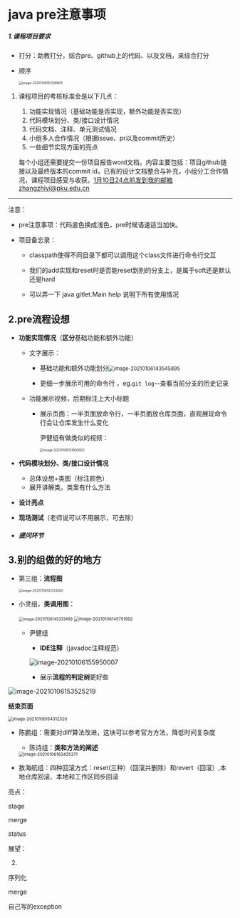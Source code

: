 # java pre注意事项	

##### 1.课程项目要求

- 打分：助教打分，综合pre、github上的代码、以及文档，来综合打分

- 顺序

  <img src="C:/Users/21593/AppData/Roaming/Typora/typora-user-images/image-20210106153108605.png" alt="image-20210106153108605" style="zoom:50%;" />

1. 课程项目的考核标准会是以下几点：
   1. 功能实现情况（基础功能是否实现，额外功能是否实现）
   2. 代码模块划分、类/接口设计情况
   3. 代码文档、注释、单元测试情况
   4. 小组多人合作情况（根据issue、pr以及commit历史）
   5. 一些细节实现方面的亮点

   每个小组还需要提交一份项目报告word文档，内容主要包括：项目github链接以及最终版本的commit id，已有的设计文档整合与补充，小组分工合作情况，课程项目感受与收获。1月10日24点前发到我的邮箱zhangzhiyi@pku.edu.cn

-----



注意：

- pre注意事项：代码底色换成浅色，pre时候语速适当加快。

- 项目备忘录：

  - classpath使得不同目录下都可以调用这个class文件进行命令行交互

  - 我们的add实现和reset时是否能reset到别的分支上，是属于soft还是默认还是hard
  - 可以弄一下 java gitlet.Main help 说明下所有使用情况

## 2.pre流程设想

- **功能实现情况**（**区分**基础功能和额外功能）

  - 文字展示：

    - 基础功能和额外功能划分<img src="C:\Users\21593\AppData\Roaming\Typora\typora-user-images\image-20210106143545895.png" alt="image-20210106143545895" style="zoom:80%;" />

    - 更细一步展示可用的命令行 ，eg.`git log`--查看当前分支的历史记录

  - 功能展示视频，后期标注上大小标题

    - 展示页面：一半页面放命令行，一半页面放仓库页面，直观展现命令行会让仓库发生什么变化
    
      尹健组有做类似的视频：
    
      <img src="C:/Users/21593/AppData/Roaming/Typora/typora-user-images/image-20210106153835002.png" alt="image-20210106153835002" style="zoom:50%;" />

- **代码模块划分、类/接口设计情况**
  - 总体设想+类图（标注颜色）
  - 展开讲解类，类里有什么方法

- **设计亮点**

- **现场测试**（老师说可以不用展示，可去除）

- ##### 提问环节

## 3.别的组做的好的地方

- 第三组：**流程图**

  <img src="C:\Users\21593\AppData\Roaming\Typora\typora-user-images\image-20210106142124080.png" alt="image-20210106142124080" style="zoom:50%;" />

- 小灵组，**类调用图**：

  <img src="C:\Users\21593\AppData\Roaming\Typora\typora-user-images\image-20210106145333489.png" alt="image-20210106145333489" style="zoom:60%;" />

  <img src="C:\Users\21593\AppData\Roaming\Typora\typora-user-images\image-20210106145751952.png" alt="image-20210106145751952" style="zoom:67%;" />

  - 尹健组

    - **IDE注释**（javadoc注释规范）

    ![image-20210106155950007](C:/Users/21593/AppData/Roaming/Typora/typora-user-images/image-20210106155950007.png)

    - 展示**流程的判定树**更好些

<img src="C:/Users/21593/AppData/Roaming/Typora/typora-user-images/image-20210106153525219.png" alt="image-20210106153525219" style="zoom:100%;" />

**结束页面**

<img src="C:/Users/21593/AppData/Roaming/Typora/typora-user-images/image-20210106154312320.png" alt="image-20210106154312320" style="zoom:67%;" />

- 陈鹏组：需要对diff算法改进，这块可以参考官方方法，降低时间复杂度
  - 陈诗组：**类和方法的阐述**

  <img src="C:/Users/21593/AppData/Roaming/Typora/typora-user-images/image-20210106163435371.png" alt="image-20210106163435371" style="zoom:67%;" />

- 敖海航组：四种回滚方式：reset(三种）（回滚并删除）和revert（回滚）,本地仓库回滚、本地和工作区同步回滚

亮点：

stage

merge

status

展望：





2.

序列化

merge

自己写的exception